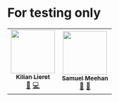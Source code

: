 # For testing only

<!-- ALL-CONTRIBUTORS-LIST:START - Do not remove or modify this section -->
<!-- prettier-ignore-start -->
<!-- markdownlint-disable -->
<table>
  <tr>
    <td align="center"><a href="https://www.lieret.net"><img src="https://avatars3.githubusercontent.com/u/13602468?v=4" width="100px;" alt=""/><br /><sub><b>Kilian Lieret</b></sub></a><br /><a href="#ideas-klieret" title="Ideas, Planning, & Feedback">🤔</a> <a href="https://github.com/hsf-training/test-module/commits?author=klieret" title="Code">💻</a></td>
    <td align="center"><a href="https://github.com/smeehan12"><img src="https://avatars2.githubusercontent.com/u/13018253?v=4" width="100px;" alt=""/><br /><sub><b>Samuel Meehan</b></sub></a><br /><a href="#ideas-smeehan12" title="Ideas, Planning, & Feedback">🤔</a> <a href="https://github.com/hsf-training/test-module/issues?q=author%3Asmeehan12" title="Bug reports">🐛</a></td>
  </tr>
</table>

<!-- markdownlint-enable -->
<!-- prettier-ignore-end -->
<!-- ALL-CONTRIBUTORS-LIST:END -->

